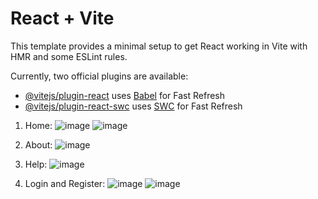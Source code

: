 # React + Vite

This template provides a minimal setup to get React working in Vite with HMR and some ESLint rules.

Currently, two official plugins are available:

- [@vitejs/plugin-react](https://github.com/vitejs/vite-plugin-react/blob/main/packages/plugin-react/README.md) uses [Babel](https://babeljs.io/) for Fast Refresh
- [@vitejs/plugin-react-swc](https://github.com/vitejs/vite-plugin-react-swc) uses [SWC](https://swc.rs/) for Fast Refresh
1.	Home:
 ![image](https://github.com/user-attachments/assets/60201096-35d9-489c-a84b-9b846494089c)
![image](https://github.com/user-attachments/assets/e7b497f7-c1e1-4131-ae85-2bcd72f280a5)

3.	About:
 ![image](https://github.com/user-attachments/assets/d2096e01-7857-4cb7-9710-a8ae4571c36b)

4.	Help:
![image](https://github.com/user-attachments/assets/cfa5dff7-a067-4576-8c9a-43987ab94dd6)

5.	Login and Register:
![image](https://github.com/user-attachments/assets/166d7023-d2ed-4ee2-b467-a16a2713706e)
![image](https://github.com/user-attachments/assets/47dbbd7d-fdca-4e41-8e33-d4abe994e640)

 

 
